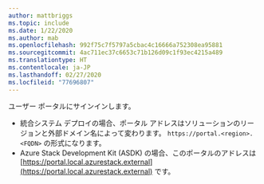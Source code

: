 ```yaml
---
author: mattbriggs
ms.topic: include
ms.date: 1/22/2020
ms.author: mab
ms.openlocfilehash: 992f75c7f5797a5cbac4c16666a752308ea95881
ms.sourcegitcommit: 4ac711ec37c6653c71b126d09c1f93ec4215a489
ms.translationtype: HT
ms.contentlocale: ja-JP
ms.lasthandoff: 02/27/2020
ms.locfileid: "77696807"
---
```

ユーザー ポータルにサインインします。 

* 統合システム デプロイの場合、ポータル アドレスはソリューションのリージョンと外部ドメイン名によって変わります。 `https://portal.<region>.<FQDN>` の形式になります。
* Azure Stack Development Kit (ASDK) の場合、このポータルのアドレスは [https://portal.local.azurestack.external](https://portal.local.azurestack.external) です。